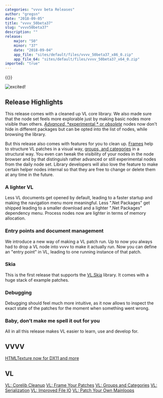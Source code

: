 ```yaml
---
categories: "vvvv beta Releases"
author: "gregsn"
date: "2018-09-05"
title: "vvvv_50beta37"
slug: "vvvv50beta37"
description: ""
release: 
    major: "50"
    minor: "37"
    date: "2018-09-04"
    app_file: "sites/default/files/vvvv_50beta37_x86_0.zip"
    app_file_64: "sites/default/files/vvvv_50beta37_x64_0.zip"
imported: "true"
---
```


{{<previousRelease>}}


![excited!](callmenames-Root-Emotion.png)

## Release Highlights
This release comes with a cleaned up VL core library. We also made sure that the node set feels more explorable just by making basic nodes more visible than others. [ *Advanced*, *experimental * or *obsolete*](/blog/vl%20-%20corelib%20-%20cleanup%20) nodes now don't hide in different packages but can be opted into the list of nodes, while browsing the library. 

But this release also comes with features for you to clean up. [ Frames](/blog/vl%20-%20frame%20-%20your%20-%20patches%20) help to structure VL patches in a visual way, [ groups, and categories](/blog/vl%20-%20groups%20-%20and-categories%20) in a structural way. You even can tweak the visibility of your nodes in the node browser and by that distinguish rather advanced or still experimental nodes from the daily node set. Library developers will also love the feature to make certain helper nodes internal so that they are free to change or delete them at any time in the future.

### A lighter VL
Less VL documents get opened by default, leading to a faster startup and making the navigation menu more meaningful. Less ".Net Packages" get shipped leading to a smaller download and a lighter ".Net Packages" dependency menu. Process nodes now are lighter in terms of memory allocation.

### Entry points and document management
We introduce a new way of making a VL patch run. Up to now you always had to drop a VL node into vvvv to make it actually run.
Now you can define an "entry point" in VL, leading to one running instance of that patch. 

### Skia
This is the first release that supports the [ VL.Skia](/blog/vl.skia%20) library.
It comes with a huge stack of example patches.

### Debugging
Debugging should feel much more intuitive, as it now allows to inspect the exact state of the patches for the moment when something went wrong.

### Baby, don’t make me spell it out for you
All in all this release makes VL easier to learn, use and develop for.

<!--{SPLIT()}-->
## VVVV
[HTMLTexture now for DX11 and more ](/blog/2018/htmltexture-now-for-dx11-and-more)
<!--~~~-->
## VL
[ VL: Corelib Cleanup](/blog/vl%20-%20corelib%20-%20cleanup%20)
[ VL: Frame Your Patches](/blog/vl%20-%20frame%20-%20your%20-%20patches%20)
[ VL: Groups and Categories](/blog/vl%20-%20groups%20-%20and-categories%20)
[ VL: Serialization](/blog/vl%20-%20serialization%20)
[ VL: Improved File IO](/blog/vl%20-%20improved%20-%20file%20-%20io%20)
[ VL: Patch Your Own Mainloops](/blog/vl-patch-your-own-mainloops%20)

<!--{SPLIT}-->

